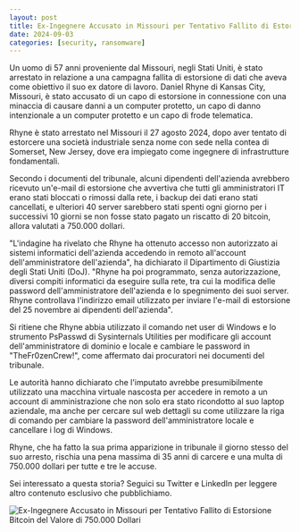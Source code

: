 ```yaml
---
layout: post
title: Ex-Ingegnere Accusato in Missouri per Tentativo Fallito di Estorsione Bitcoin del Valore di 750.000 Dollari
date: 2024-09-03
categories: [security, ransomware]
---
```


Un uomo di 57 anni proveniente dal Missouri, negli Stati Uniti, è stato arrestato in relazione a una campagna fallita di estorsione di dati che aveva come obiettivo il suo ex datore di lavoro. Daniel Rhyne di Kansas City, Missouri, è stato accusato di un capo di estorsione in connessione con una minaccia di causare danni a un computer protetto, un capo di danno intenzionale a un computer protetto e un capo di frode telematica.

Rhyne è stato arrestato nel Missouri il 27 agosto 2024, dopo aver tentato di estorcere una società industriale senza nome con sede nella contea di Somerset, New Jersey, dove era impiegato come ingegnere di infrastrutture fondamentali.

Secondo i documenti del tribunale, alcuni dipendenti dell'azienda avrebbero ricevuto un'e-mail di estorsione che avvertiva che tutti gli amministratori IT erano stati bloccati o rimossi dalla rete, i backup dei dati erano stati cancellati, e ulteriori 40 server sarebbero stati spenti ogni giorno per i successivi 10 giorni se non fosse stato pagato un riscatto di 20 bitcoin, allora valutati a 750.000 dollari.

"L'indagine ha rivelato che Rhyne ha ottenuto accesso non autorizzato ai sistemi informatici dell'azienda accedendo in remoto all'account dell'amministratore dell'azienda", ha dichiarato il Dipartimento di Giustizia degli Stati Uniti (DoJ). "Rhyne ha poi programmato, senza autorizzazione, diversi compiti informatici da eseguire sulla rete, tra cui la modifica delle password dell'amministratore dell'azienda e lo spegnimento dei suoi server. Rhyne controllava l'indirizzo email utilizzato per inviare l'e-mail di estorsione del 25 novembre ai dipendenti dell'azienda".

Si ritiene che Rhyne abbia utilizzato il comando net user di Windows e lo strumento PsPasswd di Sysinternals Utilities per modificare gli account dell'amministratore di dominio e locale e cambiare le password in "TheFr0zenCrew!", come affermato dai procuratori nei documenti del tribunale.

Le autorità hanno dichiarato che l'imputato avrebbe presumibilmente utilizzato una macchina virtuale nascosta per accedere in remoto a un account di amministrazione che non solo era stato ricondotto al suo laptop aziendale, ma anche per cercare sul web dettagli su come utilizzare la riga di comando per cambiare la password dell'amministratore locale e cancellare i log di Windows.

Rhyne, che ha fatto la sua prima apparizione in tribunale il giorno stesso del suo arresto, rischia una pena massima di 35 anni di carcere e una multa di 750.000 dollari per tutte e tre le accuse.

Sei interessato a questa storia? Seguici su Twitter e LinkedIn per leggere altro contenuto esclusivo che pubblichiamo.

![Ex-Ingegnere Accusato in Missouri per Tentativo Fallito di Estorsione Bitcoin del Valore di 750.000 Dollari](/PirateSec/assets/images/2024-09-03-ex-engineer-charged-in-missouri-for-failed-750-000-bitcoin-extortion-attempt.png)
